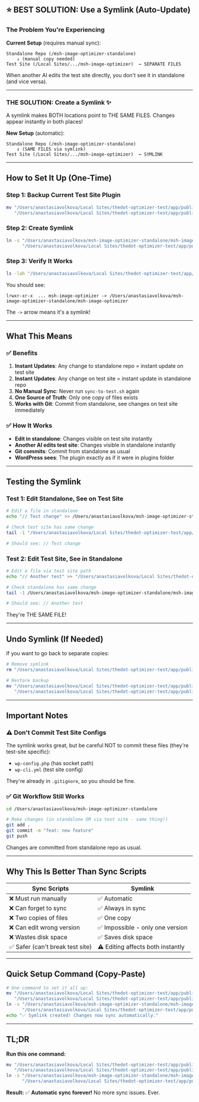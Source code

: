 ## ⭐ BEST SOLUTION: Use a Symlink (Auto-Update)

### The Problem You're Experiencing

**Current Setup** (requires manual sync):
```
Standalone Repo (/msh-image-optimizer-standalone)
    ↓ (manual copy needed)
Test Site (/Local Sites/.../msh-image-optimizer)  ← SEPARATE FILES
```

When another AI edits the test site directly, you don't see it in standalone (and vice versa).

---

### THE SOLUTION: Create a Symlink ✨

A symlink makes BOTH locations point to THE SAME FILES. Changes appear instantly in both places!

**New Setup** (automatic):
```
Standalone Repo (/msh-image-optimizer-standalone)
    ↕ (SAME FILES via symlink)
Test Site (/Local Sites/.../msh-image-optimizer)  ← SYMLINK
```

---

## How to Set It Up (One-Time)

### Step 1: Backup Current Test Site Plugin

```bash
mv "/Users/anastasiavolkova/Local Sites/thedot-optimizer-test/app/public/wp-content/plugins/msh-image-optimizer" \
   "/Users/anastasiavolkova/Local Sites/thedot-optimizer-test/app/public/wp-content/plugins/msh-image-optimizer.BACKUP"
```

### Step 2: Create Symlink

```bash
ln -s "/Users/anastasiavolkova/msh-image-optimizer-standalone/msh-image-optimizer" \
      "/Users/anastasiavolkova/Local Sites/thedot-optimizer-test/app/public/wp-content/plugins/msh-image-optimizer"
```

### Step 3: Verify It Works

```bash
ls -lah "/Users/anastasiavolkova/Local Sites/thedot-optimizer-test/app/public/wp-content/plugins/msh-image-optimizer"
```

You should see:
```
lrwxr-xr-x  ... msh-image-optimizer -> /Users/anastasiavolkova/msh-image-optimizer-standalone/msh-image-optimizer
```

The `->` arrow means it's a symlink!

---

## What This Means

### ✅ Benefits

1. **Instant Updates**: Any change to standalone repo = instant update on test site
2. **Instant Updates**: Any change on test site = instant update in standalone repo
3. **No Manual Sync**: Never run `sync-to-test.sh` again
4. **One Source of Truth**: Only one copy of files exists
5. **Works with Git**: Commit from standalone, see changes on test site immediately

### ✅ How It Works

- **Edit in standalone**: Changes visible on test site instantly
- **Another AI edits test site**: Changes visible in standalone instantly
- **Git commits**: Commit from standalone as usual
- **WordPress sees**: The plugin exactly as if it were in plugins folder

---

## Testing the Symlink

### Test 1: Edit Standalone, See on Test Site

```bash
# Edit a file in standalone
echo "// Test change" >> /Users/anastasiavolkova/msh-image-optimizer-standalone/msh-image-optimizer/admin/image-optimizer-admin.php

# Check test site has same change
tail -1 "/Users/anastasiavolkova/Local Sites/thedot-optimizer-test/app/public/wp-content/plugins/msh-image-optimizer/admin/image-optimizer-admin.php"

# Should see: // Test change
```

### Test 2: Edit Test Site, See in Standalone

```bash
# Edit a file via test site path
echo "// Another test" >> "/Users/anastasiavolkova/Local Sites/thedot-optimizer-test/app/public/wp-content/plugins/msh-image-optimizer/admin/image-optimizer-admin.php"

# Check standalone has same change
tail -1 /Users/anastasiavolkova/msh-image-optimizer-standalone/msh-image-optimizer/admin/image-optimizer-admin.php

# Should see: // Another test
```

They're THE SAME FILE!

---

## Undo Symlink (If Needed)

If you want to go back to separate copies:

```bash
# Remove symlink
rm "/Users/anastasiavolkova/Local Sites/thedot-optimizer-test/app/public/wp-content/plugins/msh-image-optimizer"

# Restore backup
mv "/Users/anastasiavolkova/Local Sites/thedot-optimizer-test/app/public/wp-content/plugins/msh-image-optimizer.BACKUP" \
   "/Users/anastasiavolkova/Local Sites/thedot-optimizer-test/app/public/wp-content/plugins/msh-image-optimizer"
```

---

## Important Notes

### ⚠️ Don't Commit Test Site Configs

The symlink works great, but be careful NOT to commit these files (they're test-site specific):
- `wp-config.php` (has socket path)
- `wp-cli.yml` (test site config)

They're already in `.gitignore`, so you should be fine.

### ✅ Git Workflow Still Works

```bash
cd /Users/anastasiavolkova/msh-image-optimizer-standalone

# Make changes (in standalone OR via test site - same thing!)
git add .
git commit -m "feat: new feature"
git push
```

Changes are committed from standalone repo as usual.

---

## Why This Is Better Than Sync Scripts

| Sync Scripts | Symlink |
|--------------|---------|
| ❌ Must run manually | ✅ Automatic |
| ❌ Can forget to sync | ✅ Always in sync |
| ❌ Two copies of files | ✅ One copy |
| ❌ Can edit wrong version | ✅ Impossible - only one version |
| ❌ Wastes disk space | ✅ Saves disk space |
| ✅ Safer (can't break test site) | ⚠️ Editing affects both instantly |

---

## Quick Setup Command (Copy-Paste)

```bash
# One command to set it all up:
mv "/Users/anastasiavolkova/Local Sites/thedot-optimizer-test/app/public/wp-content/plugins/msh-image-optimizer" \
   "/Users/anastasiavolkova/Local Sites/thedot-optimizer-test/app/public/wp-content/plugins/msh-image-optimizer.BACKUP" && \
ln -s "/Users/anastasiavolkova/msh-image-optimizer-standalone/msh-image-optimizer" \
      "/Users/anastasiavolkova/Local Sites/thedot-optimizer-test/app/public/wp-content/plugins/msh-image-optimizer" && \
echo "✅ Symlink created! Changes now sync automatically."
```

---

## TL;DR

**Run this one command:**
```bash
mv "/Users/anastasiavolkova/Local Sites/thedot-optimizer-test/app/public/wp-content/plugins/msh-image-optimizer" \
   "/Users/anastasiavolkova/Local Sites/thedot-optimizer-test/app/public/wp-content/plugins/msh-image-optimizer.BACKUP" && \
ln -s "/Users/anastasiavolkova/msh-image-optimizer-standalone/msh-image-optimizer" \
      "/Users/anastasiavolkova/Local Sites/thedot-optimizer-test/app/public/wp-content/plugins/msh-image-optimizer"
```

**Result:** ✅ **Automatic sync forever!** No more sync issues. Ever.
